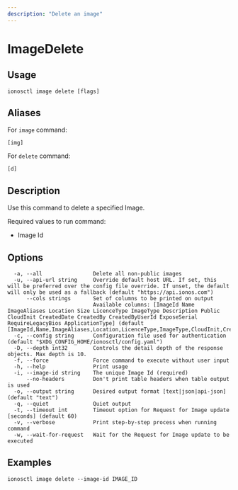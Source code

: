 ```yaml
---
description: "Delete an image"
---
```


# ImageDelete

## Usage

```text
ionosctl image delete [flags]
```

## Aliases

For `image` command:

```text
[img]
```

For `delete` command:

```text
[d]
```

## Description

Use this command to delete a specified Image.

Required values to run command:

* Image Id

## Options

```text
  -a, --all                Delete all non-public images
  -u, --api-url string     Override default host URL. If set, this will be preferred over the config file override. If unset, the default will only be used as a fallback (default "https://api.ionos.com")
      --cols strings       Set of columns to be printed on output 
                           Available columns: [ImageId Name ImageAliases Location Size LicenceType ImageType Description Public CloudInit CreatedDate CreatedBy CreatedByUserId ExposeSerial RequireLegacyBios ApplicationType] (default [ImageId,Name,ImageAliases,Location,LicenceType,ImageType,CloudInit,CreatedDate])
  -c, --config string      Configuration file used for authentication (default "$XDG_CONFIG_HOME/ionosctl/config.yaml")
  -D, --depth int32        Controls the detail depth of the response objects. Max depth is 10.
  -f, --force              Force command to execute without user input
  -h, --help               Print usage
  -i, --image-id string    The unique Image Id (required)
      --no-headers         Don't print table headers when table output is used
  -o, --output string      Desired output format [text|json|api-json] (default "text")
  -q, --quiet              Quiet output
  -t, --timeout int        Timeout option for Request for Image update [seconds] (default 60)
  -v, --verbose            Print step-by-step process when running command
  -w, --wait-for-request   Wait for the Request for Image update to be executed
```

## Examples

```text
ionosctl image delete --image-id IMAGE_ID
```

